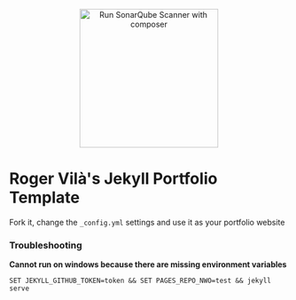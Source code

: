 <p align="center"><img width="250" src="https://i.imgur.com/Tuo5DiZ.png" alt="Run SonarQube Scanner with composer" /></p>

# Roger Vilà's Jekyll Portfolio Template

Fork it, change the `_config.yml` settings and use it as your portfolio website

### Troubleshooting

**Cannot run on windows because there are missing environment variables**

```
SET JEKYLL_GITHUB_TOKEN=token && SET PAGES_REPO_NWO=test && jekyll serve
```
